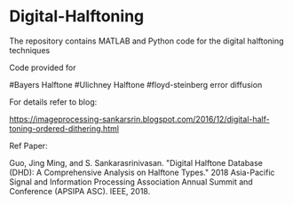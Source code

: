 # Digital-Halftoning
The repository contains MATLAB and Python code for the digital halftoning techniques

Code provided for

#Bayers Halftone
#Ulichney Halftone
#floyd-steinberg error diffusion 



For details refer to blog:

https://imageprocessing-sankarsrin.blogspot.com/2016/12/digital-half-toning-ordered-dithering.html

Ref Paper: 

Guo, Jing Ming, and S. Sankarasrinivasan. "Digital Halftone Database (DHD): A Comprehensive Analysis on Halftone Types." 2018 Asia-Pacific Signal and Information Processing Association Annual Summit and Conference (APSIPA ASC). IEEE, 2018.
